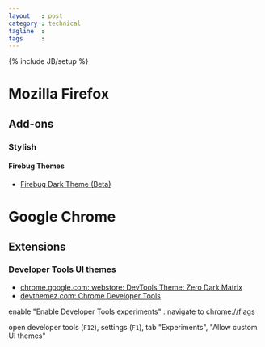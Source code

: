 ```yaml
---
layout   : post
category : technical
tagline  : 
tags     : 
---
```

{% include JB/setup %}

# Mozilla Firefox

## Add-ons

### Stylish

#### Firebug Themes

- [Firebug Dark Theme (Beta)](https://userstyles.org/styles/111047/firebug-dark-theme-beta)

# Google Chrome

## Extensions

### Developer Tools UI themes

- [chrome.google.com: webstore: DevTools Theme: Zero Dark Matrix](https://chrome.google.com/webstore/detail/devtools-theme-zero-dark/bomhdjeadceaggdgfoefmpeafkjhegbo)
- [devthemez.com: Chrome Developer Tools](http://devthemez.com/themes/chrome-developer-tools)

enable "Enable Developer Tools experiments"
:   navigate to [chrome://flags](chrome://flags)

open developer tools (`F12`), settings (`F1`), tab "Experiments", "Allow custom UI themes"

